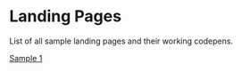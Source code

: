 # Landing Pages

List of all sample landing pages and their working codepens.

[Sample 1](https://codepen.io/sahilmo/pen/WNeGBdx)


